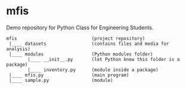 # mfis
Demo repository for Python Class for Engineering Students.

```
mfis                            (project repository)
 |____ datasets                 (contains files and media for analysis)
 |____ modules                  (Python modules folder)
        |____ __init__.py       (let Python know this folder is a package)
        |____ inventory.py      (module inside a package)
 |____ mfis.py                  (main program)
 |____ sample.py                (module)
```